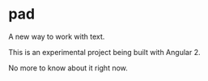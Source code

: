# pad
A new way to work with text.

This is an experimental project being built with Angular 2.

No more to know about it right now.
